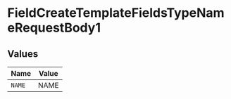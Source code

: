# FieldCreateTemplateFieldsTypeNameRequestBody1


## Values

| Name   | Value  |
| ------ | ------ |
| `NAME` | NAME   |